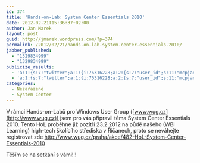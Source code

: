 ```yaml
---
id: 374
title: 'Hands-on-Lab: System Center Essentials 2010'
date: 2012-02-21T15:36:37+02:00
author: Jan Marek
layout: post
guid: http://jmarek.wordpress.com/?p=374
permalink: /2012/02/21/hands-on-lab-system-center-essentials-2010/
jabber_published:
  - "1329834999"
  - "1329834999"
publicize_results:
  - 'a:1:{s:7:"twitter";a:1:{i:76316228;a:2:{s:7:"user_id";s:11:"mcpjanmarek";s:7:"post_id";s:18:"171966579410599936";}}}'
  - 'a:1:{s:7:"twitter";a:1:{i:76316228;a:2:{s:7:"user_id";s:11:"mcpjanmarek";s:7:"post_id";s:18:"171966579410599936";}}}'
categories:
  - Nezařazené
  - System Center
---
```

V rámci Hands-on-Labů pro Windows User Group ([www.wug.cz](http://www.wug.cz)) jsem pro vás připravil téma System Center Essentials 2010. Tento HoL proběhne již pozítří 23.2.2012 na půdě našeho (WBI Learning) high-tech školícího střediska v Říčanech, proto se neváhejte registrovat zde <http://www.wug.cz/praha/akce/482-HoL-System-Center-Essentials-2010>

Těším se na setkání s vámi!!!


